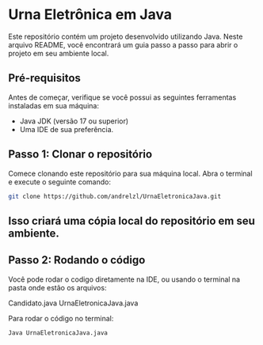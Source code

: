 # Urna Eletrônica em Java

Este repositório contém um projeto desenvolvido utilizando Java. Neste arquivo README, você encontrará um guia passo a passo para abrir o projeto em seu ambiente local.

## Pré-requisitos

Antes de começar, verifique se você possui as seguintes ferramentas instaladas em sua máquina:

- Java JDK (versão 17 ou superior)
- Uma IDE de sua preferência.

## Passo 1: Clonar o repositório

Comece clonando este repositório para sua máquina local. Abra o terminal e execute o seguinte comando:

```bash
git clone https://github.com/andrelzl/UrnaEletronicaJava.git
```

Isso criará uma cópia local do repositório em seu ambiente.
---

## Passo 2: Rodando o código

Você pode rodar o codigo diretamente na IDE, ou usando o terminal na pasta onde estão os arquivos:

Candidato.java
UrnaEletronicaJava.java

Para rodar o código no terminal:
```bash
Java UrnaEletronicaJava.java
```

